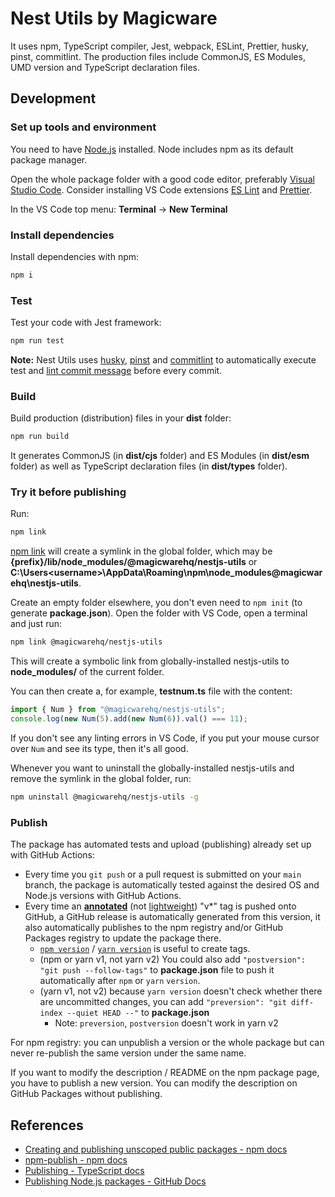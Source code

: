 # Nest Utils by Magicware

It uses npm, TypeScript compiler, Jest, webpack, ESLint, Prettier, husky, pinst, commitlint. The production files include CommonJS, ES Modules, UMD version and TypeScript declaration files.

## Development

### Set up tools and environment

You need to have [Node.js](https://nodejs.org/en/download/) installed. Node includes npm as its default package manager.

Open the whole package folder with a good code editor, preferably [Visual Studio Code](https://code.visualstudio.com/download). Consider installing VS Code extensions [ES Lint](https://marketplace.visualstudio.com/items?itemName=dbaeumer.vscode-eslint) and [Prettier](https://marketplace.visualstudio.com/items?itemName=esbenp.prettier-vscode).

In the VS Code top menu: **Terminal** -> **New Terminal**

### Install dependencies

Install dependencies with npm:

```bash
npm i
```

### Test

Test your code with Jest framework:

```bash
npm run test
```

**Note:** Nest Utils uses [husky](https://typicode.github.io/husky/), [pinst](https://github.com/typicode/pinst) and [commitlint](https://commitlint.js.org/) to automatically execute test and [lint commit message](https://www.conventionalcommits.org/) before every commit.

### Build

Build production (distribution) files in your **dist** folder:

```bash
npm run build
```

It generates CommonJS (in **dist/cjs** folder) and ES Modules (in **dist/esm** folder) as well as TypeScript declaration files (in **dist/types** folder).

### Try it before publishing

Run:

```bash
npm link
```

[npm link](https://docs.npmjs.com/cli/v6/commands/npm-link) will create a symlink in the global folder, which may be **{prefix}/lib/node_modules/@magicwarehq/nestjs-utils** or **C:\Users\<username>\AppData\Roaming\npm\node_modules\@magicwarehq\nestjs-utils**.

Create an empty folder elsewhere, you don't even need to `npm init` (to generate **package.json**). Open the folder with VS Code, open a terminal and just run:

```bash
npm link @magicwarehq/nestjs-utils
```

This will create a symbolic link from globally-installed nestjs-utils to **node_modules/** of the current folder.

You can then create a, for example, **testnum.ts** file with the content:

```ts
import { Num } from "@magicwarehq/nestjs-utils";
console.log(new Num(5).add(new Num(6)).val() === 11);
```

If you don't see any linting errors in VS Code, if you put your mouse cursor over `Num` and see its type, then it's all good.

Whenever you want to uninstall the globally-installed nestjs-utils and remove the symlink in the global folder, run:

```bash
npm uninstall @magicwarehq/nestjs-utils -g
```

### Publish

The package has automated tests and upload (publishing) already set up with GitHub Actions:

- Every time you `git push` or a pull request is submitted on your `main` branch, the package is automatically tested against the desired OS and Node.js versions with GitHub Actions.
- Every time an [**annotated**](https://git-scm.com/book/en/v2/Git-Basics-Tagging#_annotated_tags) (not [lightweight](https://git-scm.com/book/en/v2/Git-Basics-Tagging#_lightweight_tags)) "v\*" tag is pushed onto GitHub, a GitHub release is automatically generated from this version, it also automatically publishes to the npm registry and/or GitHub Packages registry to update the package there.
  - [`npm version`](https://docs.npmjs.com/cli/version/) / [`yarn version`](https://yarnpkg.com/cli/version) is useful to create tags.
  - (npm or yarn v1, not yarn v2) You could also add `"postversion": "git push --follow-tags"` to **package.json** file to push it automatically after `npm` or `yarn` `version`.
  - (yarn v1, not v2) because `yarn version` doesn't check whether there are uncommitted changes, you can add `"preversion": "git diff-index --quiet HEAD --"` to **package.json**
    - Note: `preversion`, `postversion` doesn't work in yarn v2

For npm registry: you can unpublish a version or the whole package but can never re-publish the same version under the same name.

If you want to modify the description / README on the npm package page, you have to publish a new version. You can modify the description on GitHub Packages without publishing.

## References

- [Creating and publishing unscoped public packages - npm docs](https://docs.npmjs.com/creating-and-publishing-unscoped-public-packages)
- [npm-publish - npm docs](https://docs.npmjs.com/cli/v6/commands/npm-publish)
- [Publishing - TypeScript docs](https://www.typescriptlang.org/docs/handbook/declaration-files/publishing.html)
- [Publishing Node.js packages - GitHub Docs](https://docs.github.com/en/free-pro-team@latest/actions/guides/publishing-nodejs-packages)
